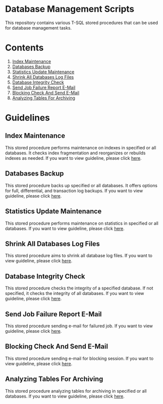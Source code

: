 # Database Management Scripts

This repository contains various T-SQL stored procedures that can be used for database management tasks.

# Contents

1. [Index Maintenance](001_IndexMaintenance.sql)
2. [Databases Backup](002_DatabaseBackup.sql)
3. [Statistics Update Maintenance](003_StatisticsMaintenance.sql)
4. [Shrink All Databases Log Files](004_ShrinkAllLogFiles.sql)
5. [Database Integrity Check](005_IntegrityCheck.sql)
6. [Send Job Failure Report E-Mail](006_SendJobFailureReport.sql)
7. [Blocking Check And Send E-Mail](007_BlockingCheckAndSendEmail.sql)
8. [Analyzing Tables For Archiving](008_AnalyzeTablesToBeArchived.sql)

# Guidelines

## Index Maintenance

This stored procedure performs maintenance on indexes in specified or all databases. It checks index fragmentation and reorganizes or rebuilds indexes as needed.
If you want to view guideline, please click [here](https://github.com/kisinamso/SQLServerMaintenanceBoxGuideline/blob/main/001_IndexMaintenanceGuideline.md).

## Databases Backup

This stored procedure backs up specified or all databases. It offers options for full, differential, and transaction log backups.
If you want to view guideline, please click [here](https://github.com/kisinamso/SQLServerMaintenanceBoxGuideline/blob/main/002_DatabaseBackupGuideline.md).

## Statistics Update Maintenance

This stored procedure performs maintenance on statistics in specified or all databases.
If you want to view guideline, please click [here](https://github.com/kisinamso/SQLServerMaintenanceBoxGuideline/blob/main/003_StatisticsMaintenanceGuideline.md).

## Shrink All Databases Log Files

This stored procedure aims to shrink all database log files.
If you want to view guideline, please click [here](https://github.com/kisinamso/SQLServerMaintenanceBoxGuideline/blob/main/004_ShrinkAllLogFiles.md).

## Database Integrity Check

This stored procedure checks the integrity of a specified database. If not specified, it checks the integrity of all databases.
If you want to view guideline, please click [here](https://github.com/kisinamso/SQLServerMaintenanceBoxGuideline/blob/main/005_IntegrityCheckGuideline.md).

## Send Job Failure Report E-Mail

This stored procedure sending e-mail for failured job.
If you want to view guideline, please click [here](https://github.com/kisinamso/SQLServerMaintenanceBoxGuideline/blob/main/006_SendJobFailureReportGuideline.md).

## Blocking Check And Send E-Mail

This stored procedure sending e-mail for blocking session.
If you want to view guideline, please click [here](https://github.com/kisinamso/SQLServerMaintenanceBoxGuideline/blob/main/007_BlockingCheckAndSendEmailGuideline.md).

## Analyzing Tables For Archiving

This stored procedure analyzing tables for archiving in specified or all databases.
If you want to view guideline, please click [here](https://github.com/kisinamso/SQLServerMaintenanceBoxGuideline/blob/main/008_AnalyzeTablesToBeArchivedGuideline.md).
